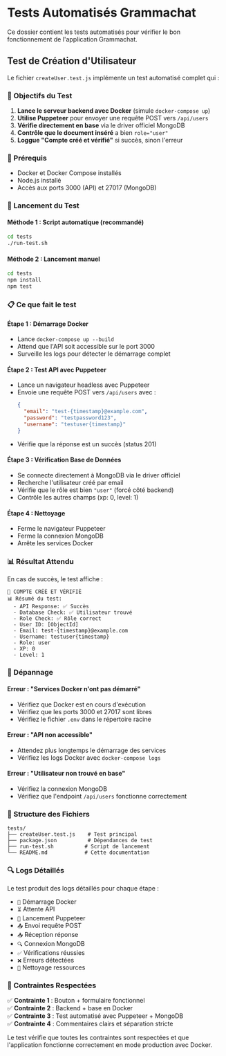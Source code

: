 # Tests Automatisés Grammachat

Ce dossier contient les tests automatisés pour vérifier le bon fonctionnement de l'application Grammachat.

## Test de Création d'Utilisateur

Le fichier `createUser.test.js` implémente un test automatisé complet qui :

### 🎯 Objectifs du Test

1. **Lance le serveur backend avec Docker** (simule `docker-compose up`)
2. **Utilise Puppeteer** pour envoyer une requête POST vers `/api/users`
3. **Vérifie directement en base** via le driver officiel MongoDB
4. **Contrôle que le document inséré** a bien `role="user"`
5. **Loggue "Compte créé et vérifié"** si succès, sinon l'erreur

### 🔧 Prérequis

- Docker et Docker Compose installés
- Node.js installé
- Accès aux ports 3000 (API) et 27017 (MongoDB)

### 🚀 Lancement du Test

#### Méthode 1 : Script automatique (recommandé)
```bash
cd tests
./run-test.sh
```

#### Méthode 2 : Lancement manuel
```bash
cd tests
npm install
npm test
```

### 📋 Ce que fait le test

#### Étape 1 : Démarrage Docker
- Lance `docker-compose up --build`
- Attend que l'API soit accessible sur le port 3000
- Surveille les logs pour détecter le démarrage complet

#### Étape 2 : Test API avec Puppeteer
- Lance un navigateur headless avec Puppeteer
- Envoie une requête POST vers `/api/users` avec :
  ```json
  {
    "email": "test-{timestamp}@example.com",
    "password": "testpassword123",
    "username": "testuser{timestamp}"
  }
  ```
- Vérifie que la réponse est un succès (status 201)

#### Étape 3 : Vérification Base de Données
- Se connecte directement à MongoDB via le driver officiel
- Recherche l'utilisateur créé par email
- Vérifie que le rôle est bien `"user"` (forcé côté backend)
- Contrôle les autres champs (xp: 0, level: 1)

#### Étape 4 : Nettoyage
- Ferme le navigateur Puppeteer
- Ferme la connexion MongoDB
- Arrête les services Docker

### 📊 Résultat Attendu

En cas de succès, le test affiche :
```
🎉 COMPTE CRÉÉ ET VÉRIFIÉ
📊 Résumé du test:
  - API Response: ✅ Succès
  - Database Check: ✅ Utilisateur trouvé
  - Role Check: ✅ Rôle correct
  - User ID: [ObjectId]
  - Email: test-{timestamp}@example.com
  - Username: testuser{timestamp}
  - Role: user
  - XP: 0
  - Level: 1
```

### 🐛 Dépannage

#### Erreur : "Services Docker n'ont pas démarré"
- Vérifiez que Docker est en cours d'exécution
- Vérifiez que les ports 3000 et 27017 sont libres
- Vérifiez le fichier `.env` dans le répertoire racine

#### Erreur : "API non accessible"
- Attendez plus longtemps le démarrage des services
- Vérifiez les logs Docker avec `docker-compose logs`

#### Erreur : "Utilisateur non trouvé en base"
- Vérifiez la connexion MongoDB
- Vérifiez que l'endpoint `/api/users` fonctionne correctement

### 📁 Structure des Fichiers

```
tests/
├── createUser.test.js    # Test principal
├── package.json          # Dépendances de test
├── run-test.sh          # Script de lancement
└── README.md            # Cette documentation
```

### 🔍 Logs Détaillés

Le test produit des logs détaillés pour chaque étape :
- `🐳` Démarrage Docker
- `⏳` Attente API
- `🤖` Lancement Puppeteer
- `📤` Envoi requête POST
- `📥` Réception réponse
- `🔍` Connexion MongoDB
- `✅` Vérifications réussies
- `❌` Erreurs détectées
- `🧹` Nettoyage ressources

### 🎯 Contraintes Respectées

✅ **Contrainte 1** : Bouton + formulaire fonctionnel  
✅ **Contrainte 2** : Backend + base en Docker  
✅ **Contrainte 3** : Test automatisé avec Puppeteer + MongoDB  
✅ **Contrainte 4** : Commentaires clairs et séparation stricte  

Le test vérifie que toutes les contraintes sont respectées et que l'application fonctionne correctement en mode production avec Docker.

